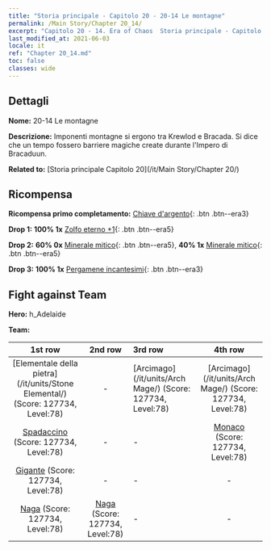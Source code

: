 ```yaml
---
title: "Storia principale - Capitolo 20 - 20-14 Le montagne"
permalink: /Main Story/Chapter 20_14/
excerpt: "Capitolo 20 - 14. Era of Chaos  Storia principale - Capitolo 20_14. 20-14 Le montagne"
last_modified_at: 2021-06-03
locale: it
ref: "Chapter 20_14.md"
toc: false
classes: wide
---
```


## Dettagli

 **Nome:** 20-14 Le montagne

 **Descrizione:** Imponenti montagne si ergono tra Krewlod e Bracada. Si dice che un tempo fossero barriere magiche create durante l'Impero di Bracaduun.

 **Related to:** [Storia principale Capitolo 20](/it/Main Story/Chapter 20/)

## Ricompensa

 **Ricompensa primo completamento:** [Chiave d'argento](/ItemsIT/con_693/){: .btn .btn--era3}

 **Drop 1:** **100% 1x** [Zolfo eterno +1](/ItemsIT/mat_71/){: .btn .btn--era5}

 **Drop 2:** **60% 0x** [Minerale mitico](/ItemsIT/mat_61/){: .btn .btn--era5}, **40% 1x** [Minerale mitico](/ItemsIT/mat_61/){: .btn .btn--era5}

 **Drop 3:** **100% 1x** [Pergamene incantesimi](/ItemsIT/con_694/){: .btn .btn--era3}


## Fight against Team
 **Hero:** h_Adelaide

 **Team:**


  | 1st row | 2nd row | 3rd row | 4th row |
  |:----:|:----:|:----|:----:|
  | [Elementale della pietra](/it/units/Stone Elemental/) (Score: 127734, Level:78)  | - | [Arcimago](/it/units/Arch Mage/) (Score: 127734, Level:78)  | [Arcimago](/it/units/Arch Mage/) (Score: 127734, Level:78)  |
  | [Spadaccino](/it/units/Swordsman/) (Score: 127734, Level:78)  | - | - | [Monaco](/it/units/Monk/) (Score: 127734, Level:78)  |
  | [Gigante](/it/units/Giant/) (Score: 127734, Level:78)  | - | - | - |
  | [Naga](/it/units/Naga/) (Score: 127734, Level:78)  | [Naga](/it/units/Naga/) (Score: 127734, Level:78)  | - | - |


